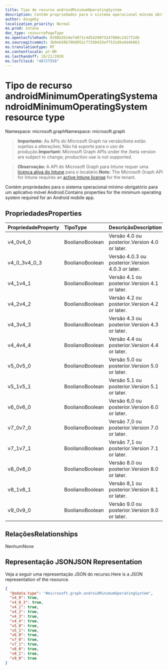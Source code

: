 ```yaml
---
title: Tipo de recurso androidMinimumOperatingSystem
description: Contém propriedades para o sistema operacional mínimo obrigatório para um aplicativo móvel Android.
author: dougeby
localization_priority: Normal
ms.prod: intune
doc_type: resourcePageType
ms.openlocfilehash: 0398d2634ef4071c4d5429073247800c2427f2db
ms.sourcegitcommit: 3b9eb50b790d952c7f350433ef7531d5e6d4b963
ms.translationtype: MT
ms.contentlocale: pt-BR
ms.lasthandoff: 10/22/2020
ms.locfileid: "48727558"
---
```

# <a name="androidminimumoperatingsystem-resource-type"></a><span data-ttu-id="3666b-103">Tipo de recurso androidMinimumOperatingSystem</span><span class="sxs-lookup"><span data-stu-id="3666b-103">androidMinimumOperatingSystem resource type</span></span>

<span data-ttu-id="3666b-104">Namespace: microsoft.graph</span><span class="sxs-lookup"><span data-stu-id="3666b-104">Namespace: microsoft.graph</span></span>

> <span data-ttu-id="3666b-105">**Importante:** As APIs do Microsoft Graph na versão/beta estão sujeitas a alterações; Não há suporte para o uso de produção.</span><span class="sxs-lookup"><span data-stu-id="3666b-105">**Important:** Microsoft Graph APIs under the /beta version are subject to change; production use is not supported.</span></span>

> <span data-ttu-id="3666b-106">**Observação:** A API do Microsoft Graph para Intune requer uma [licença ativa do Intune](https://go.microsoft.com/fwlink/?linkid=839381) para o locatário.</span><span class="sxs-lookup"><span data-stu-id="3666b-106">**Note:** The Microsoft Graph API for Intune requires an [active Intune license](https://go.microsoft.com/fwlink/?linkid=839381) for the tenant.</span></span>

<span data-ttu-id="3666b-107">Contém propriedades para o sistema operacional mínimo obrigatório para um aplicativo móvel Android.</span><span class="sxs-lookup"><span data-stu-id="3666b-107">Contains properties for the minimum operating system required for an Android mobile app.</span></span>

## <a name="properties"></a><span data-ttu-id="3666b-108">Propriedades</span><span class="sxs-lookup"><span data-stu-id="3666b-108">Properties</span></span>
|<span data-ttu-id="3666b-109">Propriedade</span><span class="sxs-lookup"><span data-stu-id="3666b-109">Property</span></span>|<span data-ttu-id="3666b-110">Tipo</span><span class="sxs-lookup"><span data-stu-id="3666b-110">Type</span></span>|<span data-ttu-id="3666b-111">Descrição</span><span class="sxs-lookup"><span data-stu-id="3666b-111">Description</span></span>|
|:---|:---|:---|
|<span data-ttu-id="3666b-112">v4_0</span><span class="sxs-lookup"><span data-stu-id="3666b-112">v4_0</span></span>|<span data-ttu-id="3666b-113">Booliano</span><span class="sxs-lookup"><span data-stu-id="3666b-113">Boolean</span></span>|<span data-ttu-id="3666b-114">Versão 4.0 ou posterior.</span><span class="sxs-lookup"><span data-stu-id="3666b-114">Version 4.0 or later.</span></span>|
|<span data-ttu-id="3666b-115">v4_0_3</span><span class="sxs-lookup"><span data-stu-id="3666b-115">v4_0_3</span></span>|<span data-ttu-id="3666b-116">Booliano</span><span class="sxs-lookup"><span data-stu-id="3666b-116">Boolean</span></span>|<span data-ttu-id="3666b-117">Versão 4.0.3 ou posterior.</span><span class="sxs-lookup"><span data-stu-id="3666b-117">Version 4.0.3 or later.</span></span>|
|<span data-ttu-id="3666b-118">v4_1</span><span class="sxs-lookup"><span data-stu-id="3666b-118">v4_1</span></span>|<span data-ttu-id="3666b-119">Booliano</span><span class="sxs-lookup"><span data-stu-id="3666b-119">Boolean</span></span>|<span data-ttu-id="3666b-120">Versão 4.1 ou posterior.</span><span class="sxs-lookup"><span data-stu-id="3666b-120">Version 4.1 or later.</span></span>|
|<span data-ttu-id="3666b-121">v4_2</span><span class="sxs-lookup"><span data-stu-id="3666b-121">v4_2</span></span>|<span data-ttu-id="3666b-122">Booliano</span><span class="sxs-lookup"><span data-stu-id="3666b-122">Boolean</span></span>|<span data-ttu-id="3666b-123">Versão 4.2 ou posterior.</span><span class="sxs-lookup"><span data-stu-id="3666b-123">Version 4.2 or later.</span></span>|
|<span data-ttu-id="3666b-124">v4_3</span><span class="sxs-lookup"><span data-stu-id="3666b-124">v4_3</span></span>|<span data-ttu-id="3666b-125">Booliano</span><span class="sxs-lookup"><span data-stu-id="3666b-125">Boolean</span></span>|<span data-ttu-id="3666b-126">Versão 4.3 ou posterior.</span><span class="sxs-lookup"><span data-stu-id="3666b-126">Version 4.3 or later.</span></span>|
|<span data-ttu-id="3666b-127">v4_4</span><span class="sxs-lookup"><span data-stu-id="3666b-127">v4_4</span></span>|<span data-ttu-id="3666b-128">Booliano</span><span class="sxs-lookup"><span data-stu-id="3666b-128">Boolean</span></span>|<span data-ttu-id="3666b-129">Versão 4.4 ou posterior.</span><span class="sxs-lookup"><span data-stu-id="3666b-129">Version 4.4 or later.</span></span>|
|<span data-ttu-id="3666b-130">v5_0</span><span class="sxs-lookup"><span data-stu-id="3666b-130">v5_0</span></span>|<span data-ttu-id="3666b-131">Booliano</span><span class="sxs-lookup"><span data-stu-id="3666b-131">Boolean</span></span>|<span data-ttu-id="3666b-132">Versão 5.0 ou posterior.</span><span class="sxs-lookup"><span data-stu-id="3666b-132">Version 5.0 or later.</span></span>|
|<span data-ttu-id="3666b-133">v5_1</span><span class="sxs-lookup"><span data-stu-id="3666b-133">v5_1</span></span>|<span data-ttu-id="3666b-134">Booliano</span><span class="sxs-lookup"><span data-stu-id="3666b-134">Boolean</span></span>|<span data-ttu-id="3666b-135">Versão 5.1 ou posterior.</span><span class="sxs-lookup"><span data-stu-id="3666b-135">Version 5.1 or later.</span></span>|
|<span data-ttu-id="3666b-136">v6_0</span><span class="sxs-lookup"><span data-stu-id="3666b-136">v6_0</span></span>|<span data-ttu-id="3666b-137">Booliano</span><span class="sxs-lookup"><span data-stu-id="3666b-137">Boolean</span></span>|<span data-ttu-id="3666b-138">Versão 6,0 ou posterior.</span><span class="sxs-lookup"><span data-stu-id="3666b-138">Version 6.0 or later.</span></span>|
|<span data-ttu-id="3666b-139">v7_0</span><span class="sxs-lookup"><span data-stu-id="3666b-139">v7_0</span></span>|<span data-ttu-id="3666b-140">Booliano</span><span class="sxs-lookup"><span data-stu-id="3666b-140">Boolean</span></span>|<span data-ttu-id="3666b-141">Versão 7,0 ou posterior.</span><span class="sxs-lookup"><span data-stu-id="3666b-141">Version 7.0 or later.</span></span>|
|<span data-ttu-id="3666b-142">v7_1</span><span class="sxs-lookup"><span data-stu-id="3666b-142">v7_1</span></span>|<span data-ttu-id="3666b-143">Booliano</span><span class="sxs-lookup"><span data-stu-id="3666b-143">Boolean</span></span>|<span data-ttu-id="3666b-144">Versão 7,1 ou posterior.</span><span class="sxs-lookup"><span data-stu-id="3666b-144">Version 7.1 or later.</span></span>|
|<span data-ttu-id="3666b-145">v8_0</span><span class="sxs-lookup"><span data-stu-id="3666b-145">v8_0</span></span>|<span data-ttu-id="3666b-146">Booliano</span><span class="sxs-lookup"><span data-stu-id="3666b-146">Boolean</span></span>|<span data-ttu-id="3666b-147">Versão 8.0 ou posterior.</span><span class="sxs-lookup"><span data-stu-id="3666b-147">Version 8.0 or later.</span></span>|
|<span data-ttu-id="3666b-148">v8_1</span><span class="sxs-lookup"><span data-stu-id="3666b-148">v8_1</span></span>|<span data-ttu-id="3666b-149">Booliano</span><span class="sxs-lookup"><span data-stu-id="3666b-149">Boolean</span></span>|<span data-ttu-id="3666b-150">Versão 8,1 ou posterior.</span><span class="sxs-lookup"><span data-stu-id="3666b-150">Version 8.1 or later.</span></span>|
|<span data-ttu-id="3666b-151">v9_0</span><span class="sxs-lookup"><span data-stu-id="3666b-151">v9_0</span></span>|<span data-ttu-id="3666b-152">Booliano</span><span class="sxs-lookup"><span data-stu-id="3666b-152">Boolean</span></span>|<span data-ttu-id="3666b-153">Versão 9.0 ou posterior.</span><span class="sxs-lookup"><span data-stu-id="3666b-153">Version 9.0 or later.</span></span>|

## <a name="relationships"></a><span data-ttu-id="3666b-154">Relações</span><span class="sxs-lookup"><span data-stu-id="3666b-154">Relationships</span></span>
<span data-ttu-id="3666b-155">Nenhum</span><span class="sxs-lookup"><span data-stu-id="3666b-155">None</span></span>

## <a name="json-representation"></a><span data-ttu-id="3666b-156">Representação JSON</span><span class="sxs-lookup"><span data-stu-id="3666b-156">JSON Representation</span></span>
<span data-ttu-id="3666b-157">Veja a seguir uma representação JSON do recurso.</span><span class="sxs-lookup"><span data-stu-id="3666b-157">Here is a JSON representation of the resource.</span></span>
<!-- {
  "blockType": "resource",
  "@odata.type": "microsoft.graph.androidMinimumOperatingSystem"
}
-->
``` json
{
  "@odata.type": "#microsoft.graph.androidMinimumOperatingSystem",
  "v4_0": true,
  "v4_0_3": true,
  "v4_1": true,
  "v4_2": true,
  "v4_3": true,
  "v4_4": true,
  "v5_0": true,
  "v5_1": true,
  "v6_0": true,
  "v7_0": true,
  "v7_1": true,
  "v8_0": true,
  "v8_1": true,
  "v9_0": true
}
```





